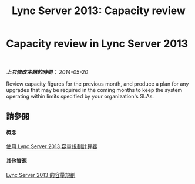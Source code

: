 ﻿---
title: 'Lync Server 2013: Capacity review'
TOCTitle: Capacity review
ms:assetid: 62a70ad3-87cf-4d8c-9f0c-710e9aa4ad63
ms:mtpsurl: https://technet.microsoft.com/zh-tw/library/Dn725209(v=OCS.15)
ms:contentKeyID: 62335922
ms.date: 08/10/2015
mtps_version: v=OCS.15
ms.translationtype: HT
---

# Capacity review in Lync Server 2013

 

_**上次修改主題的時間：** 2014-05-20_

Review capacity figures for the previous month, and produce a plan for any upgrades that may be required in the coming months to keep the system operating within limits specified by your organization's SLAs.

## 請參閱

#### 概念

[使用 Lync Server 2013 容量規劃計算器](lync-server-2013-capacity-planning-calculator.md)  

#### 其他資源

[Lync Server 2013 的容量規劃](lync-server-2013-capacity-planning.md)

